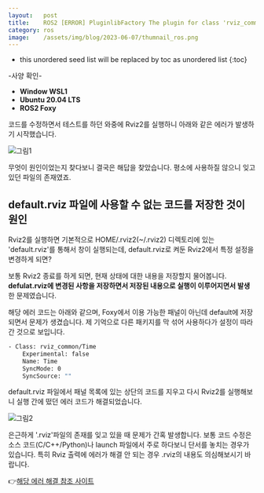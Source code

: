 ```yaml
---
layout:   post
title:    ROS2 [ERROR] PluginlibFactory The plugin for class 'rviz_common/Time' failed to load. 해결 방법
category: ros
image:    /assets/img/blog/2023-06-07/thumnail_ros.png
---
```


* this unordered seed list will be replaced by toc as unordered list
{:toc}

-사양 확인-
* **Window WSL1**
* **Ubuntu 20.04 LTS**
* **ROS2 Foxy**

코드를 수정하면서 테스트를 하던 와중에 Rviz2를 실행하니 아래와 같은 에러가 발생하기 시작했습니다.

![그림1](https://github.com/BGAB0322/bgab.github.io/blob/main/assets/img/blog/2023-06-07/ros2_plugin_fail_1.png?raw=true)

무엇이 원인이었는지 찾다보니 결국은 해답을 찾았습니다. 평소에 사용하질 않으니 잊고 있던 파일의 존재였죠.

## default.rviz 파일에 사용할 수 없는 코드를 저장한 것이 원인

Rviz2를 실행하면 기본적으로 HOME/.rviz2(~/.rviz2) 디렉토리에 있는 'default.rviz'를 통해서 창이 실행되는데, default.rviz로 켜둔 Rviz2에서 특정 설정을 변경하게 되면?

보통 Rviz2 종료를 하게 되면, 현재 상태에 대한 내용을 저장할지 물어봅니다. **defulat.rviz에 변경된 사항을 저장하면서 저장된 내용으로 실행이 이루어지면서 발생**한 문제였습니다.

해당 에러 코드는 아래와 같으며, Foxy에서 이용 가능한 패널이 아닌데 default에 저장되면서 문제가 생겼습니다. 제 기억으로 다른 패키지를 막 섞어 사용하다가 설정이 따라간 것으로 보입니다.

~~~bash
- Class: rviz_common/Time
    Experimental: false
    Name: Time
    SyncMode: 0
    SyncSource: ""
~~~


default.rviz 파일에서 패널 목록에 있는 상단의 코드를 지우고 다시 Rviz2를 실행해보니 실행 간에 떴던 에러 코드가 해결되었습니다.

![그림2](https://github.com/BGAB0322/bgab.github.io/blob/main/assets/img/blog/2023-06-07/ros2_plugin_fail_2.png?raw=true)

은근하게 '.rviz'파일의 존재를 잊고 있을 때 문제가 간혹 발생합니다. 보통 코드 수정은 소스 코드(C/C++/Python)나 launch 파일에서 주로 하다보니 단서를 놓치는 경우가 있습니다. 특히 Rviz 출력에 에러가 해결 안 되는 경우 .rviz의 내용도 의심해보시기 바랍니다.

👉[해당 에러 해결 참조 사이트](https://github.com/ros2/rviz/issues/679)